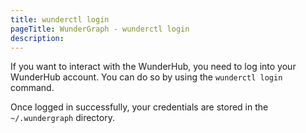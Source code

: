 ```yaml
---
title: wunderctl login
pageTitle: WunderGraph - wunderctl login
description:
---
```


If you want to interact with the WunderHub,
you need to log into your WunderHub account.
You can do so by using the `wunderctl login` command.

Once logged in successfully,
your credentials are stored in the `~/.wundergraph` directory.
